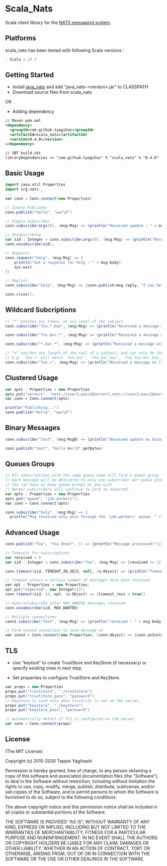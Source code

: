 # Scala_Nats

Scala client library for the [NATS messaging system](http://nats.io).

## Platforms

scala_nats has been tested with following Scala versions :
```javascript
- Scala 2.13.3
```

## Getting Started

- Install [java_nats](https://github.com/tyagihas/java_nats) and add "java_nats-\<version\>.jar" to CLASSPATH
- Download source files from scala_nats

OR

- Adding dependency

```xml
// Maven pom.xml
<dependency>
  <groupId>com.github.tyagihas</groupId>
  <artifactId>scala_nats</artifactId>
  <version>0.4.0</version>
</dependency>

// SBT build.sbt
libraryDependencies += "com.github.tyagihas" % "scala_nats" % "0.4.0"
```

## Basic Usage

```scala
import java.util.Properties
import org.nats._
...
var conn = Conn.connect(new Properties)

// Simple Publisher
conn.publish("hello", "world")

// Simple Subscriber
conn.subscribe(args(0), (msg:Msg) => {println("Received update : " + msg.body)})

// Unsubscribing
var sid : Integer = conn.subscribe(args(0), (msg:Msg) => {println("Received update : " + msg.body)})
conn.unsubscribe(sid);

// Requests
conn.request("help", (msg:Msg) => {
	println("Got a response for help : " + msg.body)
	sys.exit
})		

// Replies
conn.subscribe("help", (msg:Msg) => {conn.publish(msg.reply, "I can help!")})

conn.close();
```

## Wildcard Subcriptions

```scala
// "*" matches any token, at any level of the subject.
conn.subscribe("foo.*.baz", (msg:Msg) => {println("Received a message on [" + msg.subject + "] : " + msg.body)})

conn.subscribe("foo.bar.*", (msg:Msg) => {println("Received a message on [" + msg.subject + "] : " + msg.body)})

conn.subscribe("*.bar.*", (msg:Msg) => {println("Received a message on [" + msg.subject + "] : " + msg.body)})

// ">" matches any length of the tail of a subject, and can only be the last token
// E.g. 'foo.>' will match 'foo.bar', 'foo.bar.baz', 'foo.foo.bar.bax.22'
conn.subscribe("foo.>", (msg:Msg) => {println("Received a message on [" + msg.subject + "] : " + msg.body)})
```

## Clustered Usage

```scala
var opts : Properties = new Properties
opts.put("servers", "nats://user1:pass1@server1,nats://user1:pass1@server2:4243");
var conn = Conn.connect(opts)

println("Publishing...")
conn.publish("hello", "world")
```

## Binary Messages

```scala
conn.subscribe("test", (msg:MsgB) => {println("Received update as binary : " + new String(msg.body))})

conn.publish("test", "Hello World".getBytes)
```

## Queues Groups

```scala
// All subscriptions with the same queue name will form a queue group
// Each message will be delivered to only one subscriber per queue group, queuing semantics
// You can have as many queue groups as you wish
// Normal subscribers will continue to work as expected.
var opts : Properties = new Properties
opts.put("queue", "job.workers");
var conn = Conn.connect(opts)

conn.subscribe("help", (msg:Msg) => {
  println("Msg received only once through the 'job.workers' queue: " + msg.body)})
```

## Advanced Usage

```scala
conn.publish("foo", "You done?", () => {println("Message processed!")})

// Timeouts for subscriptions
var received = 0
var sid : Integer = conn.subscribe("foo", (msg:Msg) => {received += 1})

conn.timeout(sid, TIMEOUT_IN_SECS, null, (o:Object) => {println("Timeout waiting for a message!")})

// Timeout unless a certain number of messages have been received
var opt : Properties = new Properties;
opt.put("expected", new Integer(2));
conn.timeout(sid, 10, opt, (o:Object) => {timeout_recv = true})

// Auto-unsubscribe after MAX_WANTED messages received
conn.unsubscribe(sid, MAX_WANTED)

// Multiple connections
conn1.subscribe("test", (msg:Msg) => {println("received : " + msg.body)})

// Form second connection to send message on
var conn2 = Conn.connect(new Properties, (conn:Object) => {conn.asInstanceOf[Conn].publish("test", "Hello World")})
```

## TLS

* Use "keytool" to create TrustStore and KeyStore (if necessary) or specify existing ones in next step.

* Set properties to configure TrustStore and KeyStore.

```scala
var props = new Properties
props.put("truststore", "./truststore")
props.put("truststore_pass", "password")
// KeyStore is used only when tlsverify is set on the server.
props.put("keystore", "./keystore")
props.put("keystore_pass", "password")

// Automatically detect if TLS is configured on the server.
var conn = Conn.connect(props)
```

## License

(The MIT License)

Copyright (c) 2015-2020 Teppei Yagihashi

Permission is hereby granted, free of charge, to any person obtaining a copy
of this software and associated documentation files (the "Software"), to
deal in the Software without restriction, including without limitation the
rights to use, copy, modify, merge, publish, distribute, sublicense, and/or
sell copies of the Software, and to permit persons to whom the Software is
furnished to do so, subject to the following conditions:

The above copyright notice and this permission notice shall be included in
all copies or substantial portions of the Software.

THE SOFTWARE IS PROVIDED "AS IS", WITHOUT WARRANTY OF ANY KIND, EXPRESS OR
IMPLIED, INCLUDING BUT NOT LIMITED TO THE WARRANTIES OF MERCHANTABILITY,
FITNESS FOR A PARTICULAR PURPOSE AND NONINFRINGEMENT. IN NO EVENT SHALL THE
AUTHORS OR COPYRIGHT HOLDERS BE LIABLE FOR ANY CLAIM, DAMAGES OR OTHER
LIABILITY, WHETHER IN AN ACTION OF CONTRACT, TORT OR OTHERWISE, ARISING
FROM, OUT OF OR IN CONNECTION WITH THE SOFTWARE OR THE USE OR OTHER DEALINGS
IN THE SOFTWARE.
